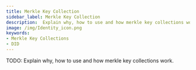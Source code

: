 ```yaml
---
title: Merkle Key Collection
sidebar_label: Merkle Key Collection
description:  Explain why, how to use and how merkle key collections work.
image: /img/Identity_icon.png
keywords:
- Merkle Key Collections
- DID
---
```


TODO: Explain why, how to use and how merkle key collections work.